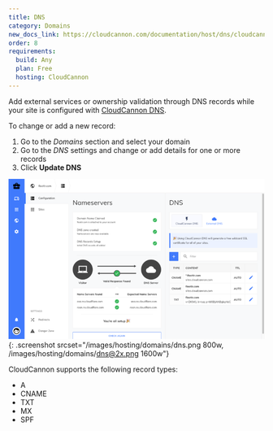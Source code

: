 ```yaml
---
title: DNS
category: Domains
new_docs_link: https://cloudcannon.com/documentation/host/dns/cloudcannon-dns/#managing-records
order: 8
requirements:
  build: Any
  plan: Free
  hosting: CloudCannon
---
```


Add external services or ownership validation through DNS records while your site is configured with [CloudCannon DNS](/hosting/domains/cloudcannon-dns).

To change or add a new record:

1. Go to the *Domains* section and select your domain
2. Go to the *DNS* settings and change or add details for one or more records
3. Click **Update DNS**

![Site Settings / DNS section with no additional records](/images/hosting/domains/dns.png){: .screenshot srcset="/images/hosting/domains/dns.png 800w, /images/hosting/domains/dns@2x.png 1600w"}

CloudCannon supports the following record types:

* A
* CNAME
* TXT
* MX
* SPF
